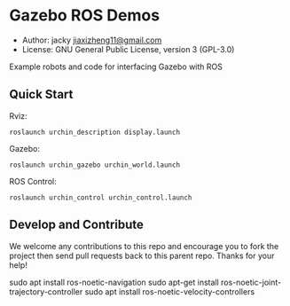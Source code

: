 # Gazebo ROS Demos

* Author: jacky <jiaxizheng11@gmail.com>
* License: GNU General Public License, version 3 (GPL-3.0)

Example robots and code for interfacing Gazebo with ROS

## Quick Start

Rviz:

    roslaunch urchin_description display.launch

Gazebo:

    roslaunch urchin_gazebo urchin_world.launch

ROS Control:

    roslaunch urchin_control urchin_control.launch


## Develop and Contribute

We welcome any contributions to this repo and encourage you to fork the project then send pull requests back to this parent repo. Thanks for your help!

sudo apt install ros-noetic-navigation
sudo apt-get install ros-noetic-joint-trajectory-controller
sudo apt install ros-noetic-velocity-controllers
